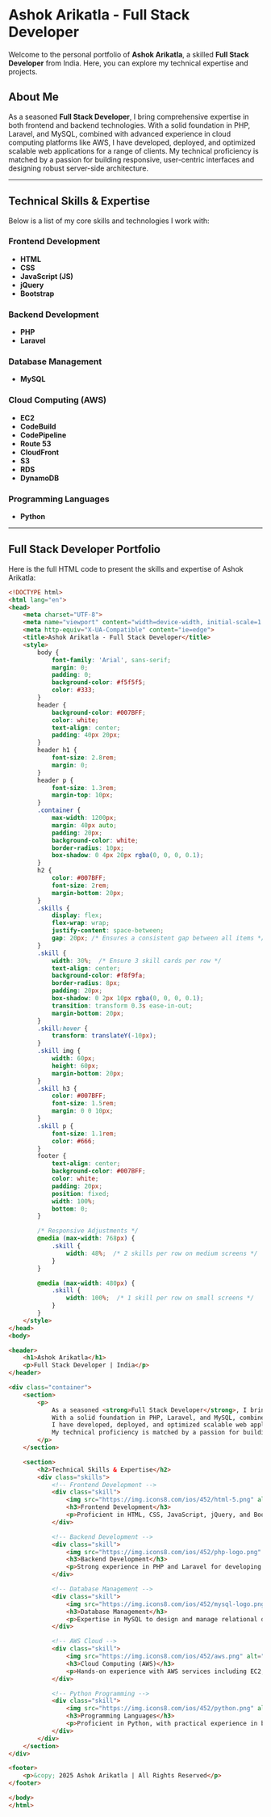 # Ashok Arikatla - Full Stack Developer

Welcome to the personal portfolio of **Ashok Arikatla**, a skilled **Full Stack Developer** from India. Here, you can explore my technical expertise and projects.

## About Me

As a seasoned **Full Stack Developer**, I bring comprehensive expertise in both frontend and backend technologies. With a solid foundation in PHP, Laravel, and MySQL, combined with advanced experience in cloud computing platforms like AWS, I have developed, deployed, and optimized scalable web applications for a range of clients. My technical proficiency is matched by a passion for building responsive, user-centric interfaces and designing robust server-side architecture.

---

## Technical Skills & Expertise

Below is a list of my core skills and technologies I work with:

### Frontend Development
- **HTML**
- **CSS**
- **JavaScript (JS)**
- **jQuery**
- **Bootstrap**

### Backend Development
- **PHP**
- **Laravel**

### Database Management
- **MySQL**

### Cloud Computing (AWS)
- **EC2**
- **CodeBuild**
- **CodePipeline**
- **Route 53**
- **CloudFront**
- **S3**
- **RDS**
- **DynamoDB**

### Programming Languages
- **Python**

---

## Full Stack Developer Portfolio

Here is the full HTML code to present the skills and expertise of Ashok Arikatla:

```html
<!DOCTYPE html>
<html lang="en">
<head>
    <meta charset="UTF-8">
    <meta name="viewport" content="width=device-width, initial-scale=1.0">
    <meta http-equiv="X-UA-Compatible" content="ie=edge">
    <title>Ashok Arikatla - Full Stack Developer</title>
    <style>
        body {
            font-family: 'Arial', sans-serif;
            margin: 0;
            padding: 0;
            background-color: #f5f5f5;
            color: #333;
        }
        header {
            background-color: #007BFF;
            color: white;
            text-align: center;
            padding: 40px 20px;
        }
        header h1 {
            font-size: 2.8rem;
            margin: 0;
        }
        header p {
            font-size: 1.3rem;
            margin-top: 10px;
        }
        .container {
            max-width: 1200px;
            margin: 40px auto;
            padding: 20px;
            background-color: white;
            border-radius: 10px;
            box-shadow: 0 4px 20px rgba(0, 0, 0, 0.1);
        }
        h2 {
            color: #007BFF;
            font-size: 2rem;
            margin-bottom: 20px;
        }
        .skills {
            display: flex;
            flex-wrap: wrap;
            justify-content: space-between;
            gap: 20px; /* Ensures a consistent gap between all items */
        }
        .skill {
            width: 30%;  /* Ensure 3 skill cards per row */
            text-align: center;
            background-color: #f8f9fa;
            border-radius: 8px;
            padding: 20px;
            box-shadow: 0 2px 10px rgba(0, 0, 0, 0.1);
            transition: transform 0.3s ease-in-out;
            margin-bottom: 20px;
        }
        .skill:hover {
            transform: translateY(-10px);
        }
        .skill img {
            width: 60px;
            height: 60px;
            margin-bottom: 20px;
        }
        .skill h3 {
            color: #007BFF;
            font-size: 1.5rem;
            margin: 0 0 10px;
        }
        .skill p {
            font-size: 1.1rem;
            color: #666;
        }
        footer {
            text-align: center;
            background-color: #007BFF;
            color: white;
            padding: 20px;
            position: fixed;
            width: 100%;
            bottom: 0;
        }

        /* Responsive Adjustments */
        @media (max-width: 768px) {
            .skill {
                width: 48%;  /* 2 skills per row on medium screens */
            }
        }

        @media (max-width: 480px) {
            .skill {
                width: 100%;  /* 1 skill per row on small screens */
            }
        }
    </style>
</head>
<body>

<header>
    <h1>Ashok Arikatla</h1>
    <p>Full Stack Developer | India</p>
</header>

<div class="container">
    <section>
        <p>
            As a seasoned <strong>Full Stack Developer</strong>, I bring comprehensive expertise in both frontend and backend technologies. 
            With a solid foundation in PHP, Laravel, and MySQL, combined with advanced experience in cloud computing platforms like AWS, 
            I have developed, deployed, and optimized scalable web applications for a range of clients. 
            My technical proficiency is matched by a passion for building responsive, user-centric interfaces and designing robust server-side architecture.
        </p>
    </section>

    <section>
        <h2>Technical Skills & Expertise</h2>
        <div class="skills">
            <!-- Frontend Development -->
            <div class="skill">
                <img src="https://img.icons8.com/ios/452/html-5.png" alt="HTML Icon">
                <h3>Frontend Development</h3>
                <p>Proficient in HTML, CSS, JavaScript, jQuery, and Bootstrap to create responsive, intuitive user interfaces.</p>
            </div>

            <!-- Backend Development -->
            <div class="skill">
                <img src="https://img.icons8.com/ios/452/php-logo.png" alt="PHP Icon">
                <h3>Backend Development</h3>
                <p>Strong experience in PHP and Laravel for developing secure, high-performance web applications.</p>
            </div>

            <!-- Database Management -->
            <div class="skill">
                <img src="https://img.icons8.com/ios/452/mysql-logo.png" alt="MySQL Icon">
                <h3>Database Management</h3>
                <p>Expertise in MySQL to design and manage relational databases ensuring efficient data retrieval and storage.</p>
            </div>

            <!-- AWS Cloud -->
            <div class="skill">
                <img src="https://img.icons8.com/ios/452/aws.png" alt="AWS Icon">
                <h3>Cloud Computing (AWS)</h3>
                <p>Hands-on experience with AWS services including EC2, CodeBuild, CodePipeline, Route 53, CloudFront, S3, RDS, DynamoDB.</p>
            </div>

            <!-- Python Programming -->
            <div class="skill">
                <img src="https://img.icons8.com/ios/452/python.png" alt="Python Icon">
                <h3>Programming Languages</h3>
                <p>Proficient in Python, with practical experience in backend development and automation tasks.</p>
            </div>
        </div>
    </section>
</div>

<footer>
    <p>&copy; 2025 Ashok Arikatla | All Rights Reserved</p>
</footer>

</body>
</html>
